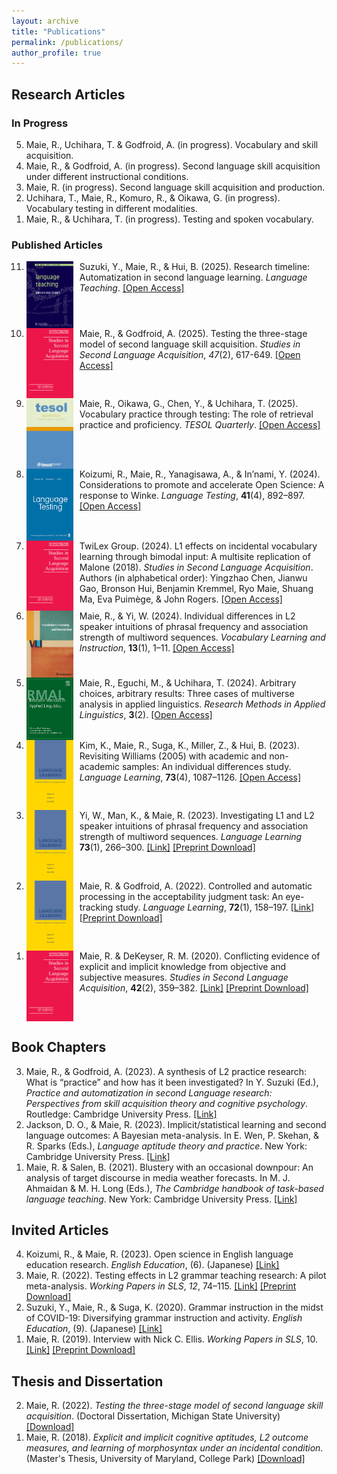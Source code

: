 ```yaml
---
layout: archive
title: "Publications"
permalink: /publications/
author_profile: true
---
```


## Research Articles
### In Progress
<ol reversed>
  <li>Maie, R., Uchihara, T. & Godfroid, A. (in progress). Vocabulary and skill acquisition.</li>
  <li>Maie, R., & Godfroid, A. (in progress). Second language skill acquisition under different instructional conditions.</li>
  <li>Maie, R. (in progress). Second language skill acquisition and production.</li>
  <li>Uchihara, T., Maie, R., Komuro, R., & Oikawa, G. (in progress). Vocabulary testing in different modalities.</li>
  <li>Maie, R., & Uchihara, T. (in progress). Testing and spoken vocabulary.</li>
</ol>


### Published Articles
<ol reversed>
  <li>
    <img src="/assets/LT.png" alt="Language Teaching" width="75" style="float:left; margin-right:10px;"/>
    Suzuki, Y., Maie, R., & Hui, B. (2025). Research timeline: Automatization in second language learning. 
    <i>Language Teaching</i>. 
    <a href="https://doi.org/10.1017/S026144482500059X">[Open Access]</a>
    <div style="clear:both;"></div>
  </li>

  <li>
    <img src="/assets/SSLA.png" alt="SSLA" width="75" style="float:left; margin-right:10px;"/>
    Maie, R., & Godfroid, A. (2025). Testing the three-stage model of second language skill acquisition. 
    <i>Studies in Second Language Acquisition</i>, <i>47</i>(2), 617-649. 
    <a href="https://doi.org/10.1017/S027226312500021X">[Open Access]</a>
    <div style="clear:both;"></div>
  </li>

  <li>
    <img src="/assets/TQ.png" alt="TESOL Quarterly" width="75" style="float:left; margin-right:10px;"/>
    Maie, R., Oikawa, G., Chen, Y., & Uchihara, T. (2025). Vocabulary practice through testing: The role of retrieval practice and proficiency. 
    <i>TESOL Quarterly</i>. 
    <a href="https://doi.org/10.1002/tesq.3391">[Open Access]</a>
    <div style="clear:both;"></div>
  </li>

  <li>
    <img src="/assets/LTS.png" alt="Language Testing" width="75" style="float:left; margin-right:10px;"/>
    Koizumi, R., Maie, R., Yanagisawa, A., & In’nami, Y. (2024). Considerations to promote and accelerate Open Science: A response to Winke. 
    <i>Language Testing</i>, <b>41</b>(4), 892–897. 
    <a href="https://doi.org/10.1177/02655322241239379">[Open Access]</a>
    <div style="clear:both;"></div>
  </li>

  <li>
    <img src="/assets/SSLA.png" alt="SSLA" width="75" style="float:left; margin-right:10px;"/>
    TwiLex Group. (2024). L1 effects on incidental vocabulary learning through bimodal input: A multisite replication of Malone (2018). 
    <i>Studies in Second Language Acquisition</i>. Authors (in alphabetical order): Yingzhao Chen, Jianwu Gao, Bronson Hui, Benjamin Kremmel, Ryo Maie, Shuang Ma, Eva Puimège, & John Rogers. 
    <a href="https://doi.org/10.1017/S0272263124000275">[Open Access]</a>
    <div style="clear:both;"></div>
  </li>

  <li>
    <img src="/assets/VLI.png" alt="Vocabulary Learning and Instruction" width="75" style="float:left; margin-right:10px;"/>
    Maie, R., & Yi, W. (2024). Individual differences in L2 speaker intuitions of phrasal frequency and association strength of multiword sequences. 
    <i>Vocabulary Learning and Instruction</i>, <b>13</b>(1), 1–11. 
    <a href="https://www.castledown.com/journals/vli/article/view/1311">[Open Access]</a>
    <div style="clear:both;"></div>
  </li>

  <li>
    <img src="/assets/RMAL.png" alt="Research Methods in Applied Linguistics" width="75" style="float:left; margin-right:10px;"/>
    Maie, R., Eguchi, M., & Uchihara, T. (2024). Arbitrary choices, arbitrary results: Three cases of multiverse analysis in applied linguistics. 
    <i>Research Methods in Applied Linguistics</i>, <b>3</b>(2). 
    <a href="https://doi.org/10.1016/j.rmal.2024.100124">[Open Access]</a>
    <div style="clear:both;"></div>
  </li>

  <li>
    <img src="/assets/LL.png" alt="Language Learning" width="75" style="float:left; margin-right:10px;"/>
    Kim, K., Maie, R., Suga, K., Miller, Z., & Hui, B. (2023). Revisiting Williams (2005) with academic and non-academic samples: An individual differences study. 
    <i>Language Learning</i>, <b>73</b>(4), 1087–1126. 
    <a href="https://doi.org/10.1111/lang.12616">[Open Access]</a>
    <div style="clear:both;"></div>
  </li>

  <li>
    <img src="/assets/LL.png" alt="Language Learning" width="75" style="float:left; margin-right:10px;"/>
    Yi, W., Man, K., & Maie, R. (2023). Investigating L1 and L2 speaker intuitions of phrasal frequency and association strength of multiword sequences. 
    <i>Language Learning</i> <b>73</b>(1), 266–300. 
    <a href="https://onlinelibrary.wiley.com/doi/full/10.1111/lang.12521">[Link]</a> 
    <a href="https://github.com/maieryo/research/blob/papers/YiEtAl2022LL.pdf">[Preprint Download]</a>
    <div style="clear:both;"></div>
  </li>

  <li>
    <img src="/assets/LL.png" alt="Language Learning" width="75" style="float:left; margin-right:10px;"/>
    Maie, R. & Godfroid, A. (2022). Controlled and automatic processing in the acceptability judgment task: An eye-tracking study. 
    <i>Language Learning</i>, <b>72</b>(1), 158–197. 
    <a href="https://doi.org/10.1111/lang.12474">[Link]</a> 
    <a href="https://github.com/maieryo/research/blob/papers/Preprint_MaieGodfroidLL.pdf">[Preprint Download]</a>
    <div style="clear:both;"></div>
  </li>

  <li>
    <img src="/assets/SSLA.png" alt="SSLA" width="75" style="float:left; margin-right:10px;"/>
    Maie, R. & DeKeyser, R. M. (2020). Conflicting evidence of explicit and implicit knowledge from objective and subjective measures. 
    <i>Studies in Second Language Acquisition</i>, <b>42</b>(2), 359–382. 
    <a href="https://doi.org/10.1017/S0272263119000615">[Link]</a> 
    <a href="https://github.com/maieryo/research/blob/papers/MaieDeKeyserSSLA2020pdf.pdf">[Preprint Download]</a>
    <div style="clear:both;"></div>
  </li>
</ol>

## Book Chapters
<ol reversed>
  <li>Maie, R., & Godfroid, A. (2023). A synthesis of L2 practice research: What is “practice” and how has it been investigated? In Y. Suzuki (Ed.), <i>Practice and automatization in second Language research: Perspectives from skill acquisition theory and cognitive psychology</i>. Routledge: Cambridge University Press. <a href="https://www.taylorfrancis.com/books/edit/10.4324/9781003414643/practice-automatization-second-language-research-yuichi-suzuki">[Link]</a></li>
  <li>Jackson, D. O., & Maie, R. (2023). Implicit/statistical learning and second language outcomes: A Bayesian meta-analysis. In E. Wen, P. Skehan, & R. Sparks (Eds.), <i>Language aptitude theory and practice</i>. New York: Cambridge University Press. <a href="https://www.cambridge.org/jp/academic/subjects/languages-linguistics/applied-linguistics-and-second-language-acquisition/language-aptitude-theory-and-practice?format=HB&isbn=9781316513996">[Link]</a></li>
  <li>Maie, R. & Salen, B. (2021). Blustery with an occasional downpour: An analysis of target discourse in media weather forecasts. In M. J. Ahmaidan & M. H. Long (Eds.), <i>The Cambridge handbook of task-based language teaching</i>. New York: Cambridge University Press. <a href="https://www.cambridge.org/core/books/abs/cambridge-handbook-of-taskbased-language-teaching/blustery-with-an-occasional-downpour/1BAF4C99AFAC232F17E68409C03141DB">[Link]</a></li>
</ol>

## Invited Articles
<ol reversed>
  <li>Koizumi, R., & Maie, R. (2023). Open science in English language education research. <i>English Education</i>, (6). (Japanese) <a href="https://www.taishukan.co.jp/book/b625619.html">[Link]</a></li>
  <li>Maie, R. (2022). Testing effects in L2 grammar teaching research: A pilot meta-analysis. <i>Working Papers in SLS</i>, <i>12</i>, 74–115. <a href="https://hcommons.org/deposits/item/hc:46463">[Link]</a> <a href="https://github.com/maieryo/research/blob/papers/Maie2022SLS.pdf">[Preprint Download]</a></li>
  <li>Suzuki, Y., Maie, R., & Suga, K. (2020). Grammar instruction in the midst of COVID-19: Diversifying grammar instruction and activity. <i>English Education</i>, (9). (Japanese) <a href="https://www.taishukan.co.jp/book/b525175.html">[Link]</a></li>
  <li>Maie, R. (2019). Interview with Nick C. Ellis. <i>Working Papers in SLS</i>, 10. <a href="https://hcommons.org/deposits/item/hc:45843">[Link]</a> <a href="https://github.com/maieryo/research/blob/papers/InterviewWithNickCEllis.pdf">[Preprint Download]</a></li>
</ol>

## Thesis and Dissertation
<ol reversed>
  <li>Maie, R. (2022). <i>Testing the three-stage model of second language skill acquisition</i>. (Doctoral Dissertation, Michigan State University) <a href="https://github.com/maieryo/research/blob/papers/RyoMaiePhDSLS.pdf">[Download]</a></li>
  <li>Maie, R. (2018). <i>Explicit and implicit cognitive aptitudes, L2 outcome measures, and learning of morphosyntax under an incidental condition</i>. (Master's Thesis, University of Maryland, College Park) <a href="https://drum.lib.umd.edu/handle/1903/21064">[Download]</a></li>
</ol>

